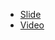 - [Slide](https://www.slideshare.net/Alvagante/devops-evoluzione-della-specie-devops-heroespdf)
- [Video](https://www.youtube.com/watch?v=jPmsSinpWcY&ab_channel=LaBrigatadeiGeekEstinti)
